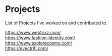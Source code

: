 # Projects
List of Projects I've worked on and contributed to.

https://www.webtrixz.com/ <br>
https://www.fashion-identity.com/ <br>
https://www.explorecosmo.com/ <br>
https://evectrifi.com/ <br>
